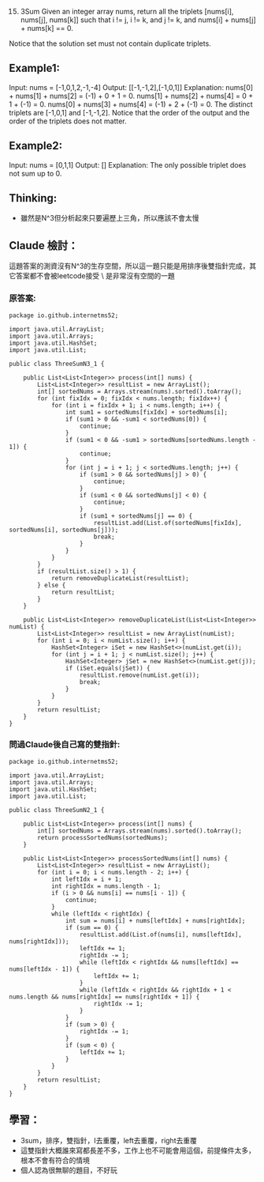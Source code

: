 15. 3Sum
Given an integer array nums, return all the triplets [nums[i], nums[j], nums[k]] such that i != j, i != k, and j != k, and nums[i] + nums[j] + nums[k] == 0.

Notice that the solution set must not contain duplicate triplets.

## Example1:
Input: nums = [-1,0,1,2,-1,-4]
Output: [[-1,-1,2],[-1,0,1]]
Explanation:
nums[0] + nums[1] + nums[2] = (-1) + 0 + 1 = 0.
nums[1] + nums[2] + nums[4] = 0 + 1 + (-1) = 0.
nums[0] + nums[3] + nums[4] = (-1) + 2 + (-1) = 0.
The distinct triplets are [-1,0,1] and [-1,-1,2].
Notice that the order of the output and the order of the triplets does not matter.

## Example2:
Input: nums = [0,1,1]
Output: []
Explanation: The only possible triplet does not sum up to 0.

## Thinking:
- 雖然是N^3但分析起來只要遍歷上三角，所以應該不會太慢

## Claude 檢討：
這題答案的測資沒有N^3的生存空間，所以這一題只能是用排序後雙指針完成，其它答案都不會被leetcode接受 \ 
是非常沒有空間的一題

### 原答案:
```
package io.github.internetms52;

import java.util.ArrayList;
import java.util.Arrays;
import java.util.HashSet;
import java.util.List;

public class ThreeSumN3_1 {

    public List<List<Integer>> process(int[] nums) {
        List<List<Integer>> resultList = new ArrayList();
        int[] sortedNums = Arrays.stream(nums).sorted().toArray();
        for (int fixIdx = 0; fixIdx < nums.length; fixIdx++) {
            for (int i = fixIdx + 1; i < nums.length; i++) {
                int sum1 = sortedNums[fixIdx] + sortedNums[i];
                if (sum1 > 0 && -sum1 < sortedNums[0]) {
                    continue;
                }
                if (sum1 < 0 && -sum1 > sortedNums[sortedNums.length - 1]) {
                    continue;
                }
                for (int j = i + 1; j < sortedNums.length; j++) {
                    if (sum1 > 0 && sortedNums[j] > 0) {
                        continue;
                    }
                    if (sum1 < 0 && sortedNums[j] < 0) {
                        continue;
                    }
                    if (sum1 + sortedNums[j] == 0) {
                        resultList.add(List.of(sortedNums[fixIdx], sortedNums[i], sortedNums[j]));
                        break;
                    }
                }
            }
        }
        if (resultList.size() > 1) {
            return removeDuplicateList(resultList);
        } else {
            return resultList;
        }
    }

    public List<List<Integer>> removeDuplicateList(List<List<Integer>> numList) {
        List<List<Integer>> resultList = new ArrayList(numList);
        for (int i = 0; i < numList.size(); i++) {
            HashSet<Integer> iSet = new HashSet<>(numList.get(i));
            for (int j = i + 1; j < numList.size(); j++) {
                HashSet<Integer> jSet = new HashSet<>(numList.get(j));
                if (iSet.equals(jSet)) {
                    resultList.remove(numList.get(i));
                    break;
                }
            }
        }
        return resultList;
    }
}

```
### 問過Claude後自己寫的雙指針:
```
package io.github.internetms52;

import java.util.ArrayList;
import java.util.Arrays;
import java.util.HashSet;
import java.util.List;

public class ThreeSumN2_1 {

    public List<List<Integer>> process(int[] nums) {
        int[] sortedNums = Arrays.stream(nums).sorted().toArray();
        return processSortedNums(sortedNums);
    }

    public List<List<Integer>> processSortedNums(int[] nums) {
        List<List<Integer>> resultList = new ArrayList();
        for (int i = 0; i < nums.length - 2; i++) {
            int leftIdx = i + 1;
            int rightIdx = nums.length - 1;
            if (i > 0 && nums[i] == nums[i - 1]) {
                continue;
            }
            while (leftIdx < rightIdx) {
                int sum = nums[i] + nums[leftIdx] + nums[rightIdx];
                if (sum == 0) {
                    resultList.add(List.of(nums[i], nums[leftIdx], nums[rightIdx]));
                    leftIdx += 1;
                    rightIdx -= 1;
                    while (leftIdx < rightIdx && nums[leftIdx] == nums[leftIdx - 1]) {
                        leftIdx += 1;
                    }
                    while (leftIdx < rightIdx && rightIdx + 1 < nums.length && nums[rightIdx] == nums[rightIdx + 1]) {
                        rightIdx -= 1;
                    }
                }
                if (sum > 0) {
                    rightIdx -= 1;
                }
                if (sum < 0) {
                    leftIdx += 1;
                }
            }
        }
        return resultList;
    }
}

```

## 學習：
- 3sum，排序，雙指針，I去重覆，left去重覆，right去重覆
- 這雙指針大概誰來寫都長差不多，工作上也不可能會用這個，前提條件太多，根本不會有符合的情境
- 個人認為很無聊的題目，不好玩